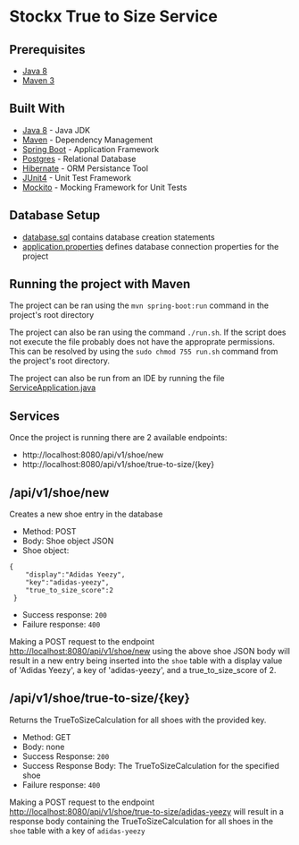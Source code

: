# Stockx True to Size Service

## Prerequisites

* [Java 8](http://www.oracle.com/technetwork/java/javase/downloads/jdk8-downloads-2133151.html)
* [Maven 3](https://maven.apache.org/download.cgi)

## Built With

* [Java 8](http://www.oracle.com/technetwork/java/javase/downloads/jdk8-downloads-2133151.html) - Java JDK
* [Maven](https://maven.apache.org/) - Dependency Management
* [Spring Boot](https://spring.io/projects/spring-boot) - Application Framework
* [Postgres](https://www.postgresql.org/) - Relational Database
* [Hibernate](http://hibernate.org/) - ORM Persistance Tool
* [JUnit4](https://junit.org/junit4/) - Unit Test Framework
* [Mockito](http://site.mockito.org/) - Mocking Framework for Unit Tests

## Database Setup
* [database.sql](https://github.com/jrmullen/stockx-size-service/blob/master/database.sql) contains database creation statements
* [application.properties](https://github.com/jrmullen/stockx-size-service/blob/master/src/main/resources/application.properties) defines database connection properties for the project

## Running the project with Maven
The project can be ran using the  `mvn spring-boot:run` command in the project's root directory

The project can also be ran using the command `./run.sh`. If the script does not execute the file probably 
does not have the approprate permissions. This can be resolved by using the `sudo chmod 755 run.sh` command
from the project's root directory.

The project can also be run from an IDE by running the file [ServiceApplication.java](https://github.com/jrmullen/stockx-size-service/blob/master/src/main/java/com/stockx/service/ServiceApplication.java)

## Services
Once the project is running there are 2 available endpoints:
* http://localhost:8080/api/v1/shoe/new
* http://localhost:8080/api/v1/shoe/true-to-size/{key}

## /api/v1/shoe/new
Creates a new shoe entry in the database

* Method: POST
* Body: Shoe object JSON
* Shoe object:
```
{
 	"display":"Adidas Yeezy",
 	"key":"adidas-yeezy",
 	"true_to_size_score":2
 }
 ```
 * Success response: `200`
 * Failure response: `400`

Making a POST request to the endpoint [http://localhost:8080/api/v1/shoe/new](http://localhost:8080/api/v1/shoe/new) using the above shoe JSON body will result in 
a new entry being inserted into the `shoe` table with a display value of 'Adidas Yeezy', a key of 'adidas-yeezy', 
and a true_to_size_score of 2.

## /api/v1/shoe/true-to-size/{key}
Returns the TrueToSizeCalculation for all shoes with the provided key.

* Method: GET
* Body: none
* Success Response: `200`
* Success Response Body: The TrueToSizeCalculation for the specified shoe
* Failure response: `400`

Making a POST request to the endpoint [http://localhost:8080/api/v1/shoe/true-to-size/adidas-yeezy](http://localhost:8080/api/v1/shoe/true-to-size/adidas-yeezy) will result in
a response body containing the TrueToSizeCalculation for all shoes in the `shoe` table with a key of `adidas-yeezy`

